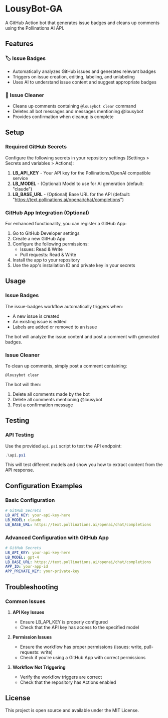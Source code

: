# LousyBot-GA

A GitHub Action bot that generates issue badges and cleans up comments using the Pollinations AI API.

## Features

### 🏷️ Issue Badges
- Automatically analyzes GitHub issues and generates relevant badges
- Triggers on issue creation, editing, labeling, and unlabeling
- Uses AI to understand issue content and suggest appropriate badges

### 🧹 Issue Cleaner
- Cleans up comments containing `@lousybot clear` command
- Deletes all bot messages and messages mentioning @lousybot
- Provides confirmation when cleanup is complete

## Setup

### Required GitHub Secrets

Configure the following secrets in your repository settings (Settings > Secrets and variables > Actions):

1. **LB_API_KEY** - Your API key for the Pollinations/OpenAI compatible service
2. **LB_MODEL** - (Optional) Model to use for AI generation (default: "claude")
3. **LB_BASE_URL** - (Optional) Base URL for the API (default: "https://text.pollinations.ai/openai/chat/completions")

### GitHub App Integration (Optional)

For enhanced functionality, you can register a GitHub App:

1. Go to GitHub Developer settings
2. Create a new GitHub App
3. Configure the following permissions:
   - Issues: Read & Write
   - Pull requests: Read & Write
4. Install the app to your repository
5. Use the app's installation ID and private key in your secrets

## Usage

### Issue Badges
The issue-badges workflow automatically triggers when:
- A new issue is created
- An existing issue is edited
- Labels are added or removed to an issue

The bot will analyze the issue content and post a comment with generated badges.

### Issue Cleaner
To clean up comments, simply post a comment containing:
```
@lousybot clear
```

The bot will then:
1. Delete all comments made by the bot
2. Delete all comments mentioning @lousybot
3. Post a confirmation message

## Testing

### API Testing
Use the provided `api.ps1` script to test the API endpoint:

```powershell
.\api.ps1
```

This will test different models and show you how to extract content from the API response.

## Configuration Examples

### Basic Configuration
```yaml
# GitHub Secrets
LB_API_KEY: your-api-key-here
LB_MODEL: claude
LB_BASE_URL: https://text.pollinations.ai/openai/chat/completions
```

### Advanced Configuration with GitHub App
```yaml
# GitHub Secrets
LB_API_KEY: your-api-key-here
LB_MODEL: gpt-4
LB_BASE_URL: https://text.pollinations.ai/openai/chat/completions
APP_ID: your-app-id
APP_PRIVATE_KEY: your-private-key
```

## Troubleshooting

### Common Issues

1. **API Key Issues**
   - Ensure LB_API_KEY is properly configured
   - Check that the API key has access to the specified model

2. **Permission Issues**
   - Ensure the workflow has proper permissions (issues: write, pull-requests: write)
   - Check if you're using a GitHub App with correct permissions

3. **Workflow Not Triggering**
   - Verify the workflow triggers are correct
   - Check that the repository has Actions enabled

## License

This project is open source and available under the MIT License.